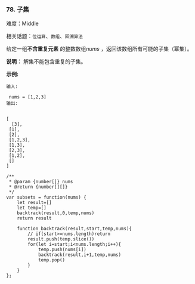 ### 78. 子集

难度：Middle

相关话题：`位运算`、`数组`、`回溯算法`

给定一组**不含重复元素** 的整数数组*nums* ，返回该数组所有可能的子集（幂集）。



**说明：** 解集不能包含重复的子集。



**示例:** 





```
输入:

 nums = [1,2,3]
输出:


[
  [3],
 [1],
 [2],
 [1,2,3],
 [1,3],
 [2,3],
 [1,2],
 []
]
```



```
/**
 * @param {number[]} nums
 * @return {number[][]}
 */
var subsets = function(nums) {
    let result=[]
    let temp=[]
    backtrack(result,0,temp,nums)
    return result
    
    function backtrack(result,start,temp,nums){
        // if(start>=nums.length)return
        result.push(temp.slice())
        for(let i=start;i<nums.length;i++){
            temp.push(nums[i])
            backtrack(result,i+1,temp,nums)
            temp.pop()
        }
    }
};



```

